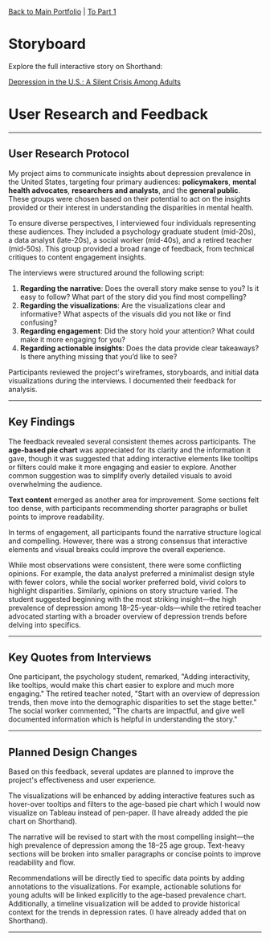 [Back to Main Portfolio](README.md) | [To Part 1](final_project_Aagam.md)
# Storyboard

Explore the full interactive story on Shorthand:

[Depression in the U.S.: A Silent Crisis Among Adults](https://preview.shorthand.com/m7wxw4Z64yxGOHTG/responsive/desktop)

# User Research and Feedback

---

## User Research Protocol

My project aims to communicate insights about depression prevalence in the United States, targeting four primary audiences: **policymakers**, **mental health advocates**, **researchers and analysts**, and the **general public**. These groups were chosen based on their potential to act on the insights provided or their interest in understanding the disparities in mental health.

To ensure diverse perspectives, I interviewed four individuals representing these audiences. They included a psychology graduate student (mid-20s), a data analyst (late-20s), a social worker (mid-40s), and a retired teacher (mid-50s). This group provided a broad range of feedback, from technical critiques to content engagement insights.

The interviews were structured around the following script:
1. **Regarding the narrative**: Does the overall story make sense to you? Is it easy to follow? What part of the story did you find most compelling?
2. **Regarding the visualizations**: Are the visualizations clear and informative? What aspects of the visuals did you not like or find confusing?
3. **Regarding engagement**: Did the story hold your attention? What could make it more engaging for you?
4. **Regarding actionable insights**: Does the data provide clear takeaways? Is there anything missing that you’d like to see?

Participants reviewed the project's wireframes, storyboards, and initial data visualizations during the interviews. I documented their feedback for analysis.

---

## Key Findings

The feedback revealed several consistent themes across participants. The **age-based pie chart** was appreciated for its clarity and the information it gave, though it was suggested that adding interactive elements like tooltips or filters could make it more engaging and easier to explore. Another common suggestion was to simplify overly detailed visuals to avoid overwhelming the audience.

**Text content** emerged as another area for improvement. Some sections felt too dense, with participants recommending shorter paragraphs or bullet points to improve readability. 

In terms of engagement, all participants found the narrative structure logical and compelling. However, there was a strong consensus that interactive elements and visual breaks could improve the overall experience.

While most observations were consistent, there were some conflicting opinions. For example, the data analyst preferred a minimalist design style with fewer colors, while the social worker preferred bold, vivid colors to highlight disparities. Similarly, opinions on story structure varied. The student suggested beginning with the most striking insight—the high prevalence of depression among 18–25-year-olds—while the retired teacher advocated starting with a broader overview of depression trends before delving into specifics.

---

## Key Quotes from Interviews

One participant, the psychology student, remarked, "Adding interactivity, like tooltips, would make this chart easier to explore and much more engaging." The retired teacher noted, "Start with an overview of depression trends, then move into the demographic disparities to set the stage better." The social worker commented, "The charts are impactful, and give well documented information which is helpful in understanding the story."

---

## Planned Design Changes

Based on this feedback, several updates are planned to improve the project's effectiveness and user experience.

The visualizations will be enhanced by adding interactive features such as hover-over tooltips and filters to the age-based pie chart which I would now visualize on Tableau instead of pen-paper. (I have already added the pie chart on Shorthand). 

The narrative will be revised to start with the most compelling insight—the high prevalence of depression among the 18–25 age group. Text-heavy sections will be broken into smaller paragraphs or concise points to improve readability and flow.

Recommendations will be directly tied to specific data points by adding annotations to the visualizations. For example, actionable solutions for young adults will be linked explicitly to the age-based prevalence chart. Additionally, a timeline visualization will be added to provide historical context for the trends in depression rates. (I have already added that on Shorthand). 

---



